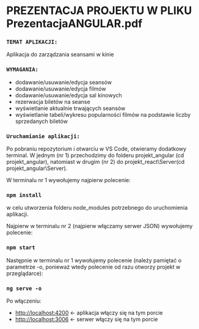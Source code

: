 # PREZENTACJA PROJEKTU W PLIKU PrezentacjaANGULAR.pdf

### `TEMAT APLIKACJI:`
Aplikacja do zarządzania seansami w kinie

### `WYMAGANIA:`
- dodawanie/usuwanie/edycja seansów
- dodawanie/usuwanie/edycja filmów
- dodawanie/usuwanie/edycja sal kinowych
- rezerwacja biletów na seanse
- wyświetlanie aktualnie trwających seansów
- wyświetlanie tabeli/wykresu popularności filmów na podstawie liczby sprzedanych biletów

### `Uruchamianie aplikacji:`
Po pobraniu repozytorium i otwarciu w VS Code, otwieramy dodatkowy terminal.
W jednym (nr 1) przechodzimy do folderu projekt_angular (cd projekt_angular), natomiast w drugim (nr 2) do projekt_react\Server(cd projekt_angular\Server).

W terminalu nr 1 wywołujemy najpierw polecenie:
### `npm install` 
w celu utworzenia folderu node_modules potrzebnego do uruchomienia aplikacji.

Najpierw w terminalu nr 2 (najpierw włączamy serwer JSON) wywołujemy polecenie:
### `npm start`

Następnie w terminalu nr 1 wywołujemy polecenie (należy pamiętać o parametrze -o, ponieważ wtedy polecenie od razu otworzy projekt w przeglądarce):
### `ng serve -o`

Po włączeniu:
- [http://localhost:4200](http://localhost:4200) <- aplikacja włączy się na tym porcie
- [http://localhost:3006](http://localhost:3006) <- serwer włączy się na tym porcie
